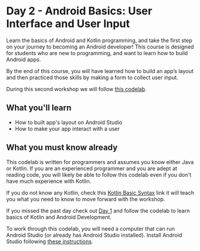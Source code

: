 # Day 2 - Android Basics: User Interface and User Input

Learn the basics of Android and Kotlin programming, and take the first step on your journey to becoming an Android developer! This course is designed for students who are new to programming, and want to learn how to build Android apps. 

By the end of this course, you will have learned how to build an app’s layout and then practiced those skills by making a form to collect user input.

During this second workshop we will follow [this codelab](http://xariti.pandiandcode.com/codelabs/wwcbcn-android-interface-inputs/#0).

## What you'll learn

- How to built app's layout on Android Studio
- How to make your app interact with a user

## What you must know already

This codelab is written for programmers and assumes you know either Java or Kotlin. If you are an experienced programmer and you are adept at reading code, you will likely be able to follow this codelab even if you don't have much experience with Kotlin.

If you do not know any Kotlin, check this [Kotlin Basic Syntax](https://kotlinlang.org/docs/reference/basic-syntax.html) link it will teach you what you need to know to move forward with the workshop. 

If you missed the past day check out [Day 1](https://github.com/WomenWhoCode/AndroidWorkshops_BCN/blob/master/Day%201%20-%20Kotlin%20Basics/README.md) and follow the codelab to learn basics of Kotlin and Android Development. 

To work through this codelab, you will need a computer that can run Android Studio (or already has Android Studio installed). Install Android Studio following [these instructions](https://github.com/WomenWhoCode/AndroidWorkshops_BCN/blob/master/Installation.md).
